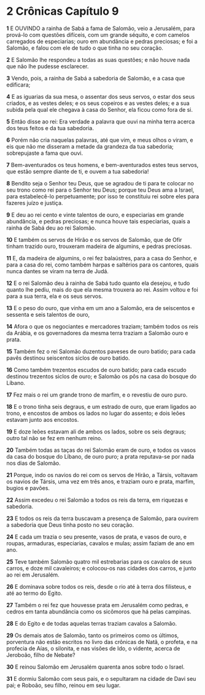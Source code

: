 # 2 Crônicas Capítulo 9

**1** 	E OUVINDO a rainha de Sabá a fama de Salomão, veio a Jerusalém, para prová-lo com questões difíceis, com um grande séquito, e com camelos carregados de especiarias; ouro em abundância e pedras preciosas; e foi a Salomão, e falou com ele de tudo o que tinha no seu coração.

**2** 	E Salomão lhe respondeu a todas as suas questões; e não houve nada que não lhe pudesse esclarecer.

**3** 	Vendo, pois, a rainha de Sabá a sabedoria de Salomão, e a casa que edificara;

**4** 	E as iguarias da sua mesa, o assentar dos seus servos, o estar dos seus criados, e as vestes deles; e os seus copeiros e as vestes deles; e a sua subida pela qual ele chegava à casa do Senhor, ela ficou como fora de si.

**5** 	Então disse ao rei: Era verdade a palavra que ouvi na minha terra acerca dos teus feitos e da tua sabedoria.

**6** 	Porém não cria naquelas palavras, até que vim, e meus olhos o viram, e eis que não me disseram a metade da grandeza da tua sabedoria; sobrepujaste a fama que ouvi.

**7** 	Bem-aventurados os teus homens, e bem-aventurados estes teus servos, que estão sempre diante de ti, e ouvem a tua sabedoria!

**8** 	Bendito seja o Senhor teu Deus, que se agradou de ti para te colocar no seu trono como rei para o Senhor teu Deus; porque teu Deus ama a Israel, para estabelecê-lo perpetuamente; por isso te constituiu rei sobre eles para fazeres juízo e justiça.

**9** 	E deu ao rei cento e vinte talentos de ouro, e especiarias em grande abundância, e pedras preciosas; e nunca houve tais especiarias, quais a rainha de Sabá deu ao rei Salomão.

**10** 	E também os servos de Hirão e os servos de Salomão, que de Ofir tinham trazido ouro, trouxeram madeira de algumins, e pedras preciosas.

**11** 	E, da madeira de algumins, o rei fez balaústres, para a casa do Senhor, e para a casa do rei, como também harpas e saltérios para os cantores, quais nunca dantes se viram na terra de Judá.

**12** 	E o rei Salomão deu à rainha de Sabá tudo quanto ela desejou, e tudo quanto lhe pediu, mais do que ela mesma trouxera ao rei. Assim voltou e foi para a sua terra, ela e os seus servos.

**13** 	E o peso do ouro, que vinha em um ano a Salomão, era de seiscentos e sessenta e seis talentos de ouro,

**14** 	Afora o que os negociantes e mercadores traziam; também todos os reis da Arábia, e os governadores da mesma terra traziam a Salomão ouro e prata.

**15** 	Também fez o rei Salomão duzentos paveses de ouro batido; para cada pavês destinou seiscentos siclos de ouro batido.

**16** 	Como também trezentos escudos de ouro batido; para cada escudo destinou trezentos siclos de ouro; e Salomão os pôs na casa do bosque do Líbano.

**17** 	Fez mais o rei um grande trono de marfim, e o revestiu de ouro puro.

**18** 	E o trono tinha seis degraus, e um estrado de ouro, que eram ligados ao trono, e encostos de ambos os lados no lugar do assento; e dois leões estavam junto aos encostos.

**19** 	E doze leões estavam ali de ambos os lados, sobre os seis degraus; outro tal não se fez em nenhum reino.

**20** 	Também todas as taças do rei Salomão eram de ouro, e todos os vasos da casa do bosque do Líbano, de ouro puro; a prata reputava-se por nada nos dias de Salomão.

**21** 	Porque, indo os navios do rei com os servos de Hirão, a Társis, voltavam os navios de Társis, uma vez em três anos, e traziam ouro e prata, marfim, bugios e pavões.

**22** 	Assim excedeu o rei Salomão a todos os reis da terra, em riquezas e sabedoria.

**23** 	E todos os reis da terra buscavam a presença de Salomão, para ouvirem a sabedoria que Deus tinha posto no seu coração.

**24** 	E cada um trazia o seu presente, vasos de prata, e vasos de ouro, e roupas, armaduras, especiarias, cavalos e mulas; assim faziam de ano em ano.

**25** 	Teve também Salomão quatro mil estrebarias para os cavalos de seus carros, e doze mil cavaleiros; e colocou-os nas cidades dos carros, e junto ao rei em Jerusalém.

**26** 	E dominava sobre todos os reis, desde o rio até à terra dos filisteus, e até ao termo do Egito.

**27** 	Também o rei fez que houvesse prata em Jerusalém como pedras, e cedros em tanta abundância como os sicômoros que há pelas campinas.

**28** 	E do Egito e de todas aquelas terras traziam cavalos a Salomão.

**29** 	Os demais atos de Salomão, tanto os primeiros como os últimos, porventura não estão escritos no livro das crônicas de Natã, o profeta, e na profecia de Aías, o silonita, e nas visões de Ido, o vidente, acerca de Jeroboão, filho de Nebate?

**30** 	E reinou Salomão em Jerusalém quarenta anos sobre todo o Israel.

**31** 	E dormiu Salomão com seus pais, e o sepultaram na cidade de Davi seu pai; e Roboão, seu filho, reinou em seu lugar.

